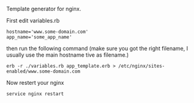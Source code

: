 Template generator for nginx.

First edit variables.rb

	hostname='www.some-domain.com'
	app_name='some_app_name'


then run the following command
(make sure you got the right filename, I usually use the main hostname tive as filename.)

	erb -r ./variables.rb app_template.erb > /etc/nginx/sites-enabled/www.some-domain.com
	
Now restert your nginx

	service nginx restart